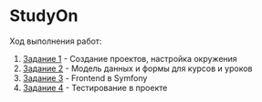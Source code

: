 # StudyOn

Ход выполнения работ:

1. [Задание 1](/readme/lr1.md) - Создание проектов, настройка окружения
2. [Задание 2](/readme/lr2.md) - Модель данных и формы для курсов и уроков
3. [Задание 3](/readme/lr3.md) - Frontend в Symfony
4. [Задание 4](/readme/lr4.md) - Тестирование в проекте